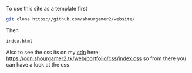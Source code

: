To use this site as a template first
```sh
git clone https://github.com/shourgamer2/website/
```
Then 
```sh
index.html
```
Also to see the css its on my [cdn](https://cdn.shourgamer2.tk/) here: https://cdn.shourgamer2.tk/web/portfolio/css/index.css so from there you can have a look at the css